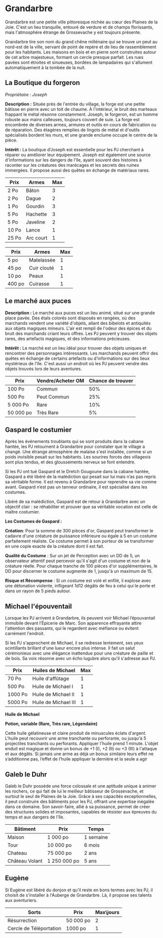 # Grandarbre
Grandarbre est une petite ville pittoresque nichée au cœur des Plaines de la Joie. C'est un lieu tranquille, entouré de verdure et de champs florissants, mais l'atmosphère étrange de Grossevache y est toujours présente.

Grandarbre tire son nom du grand chêne millénaire qui se trouve un peut au nord-est de la ville, servant de point de repère et de lieu de rassemblement pour les habitants. Les maisons en bois et en pierre sont construites autour de cet arbre majestueux, formant un cercle presque parfait. Les rues pavées sont étroites et sinueuses, bordées de lampadaires qui s'allument automatiquement à la tombée de la nuit.

## La Boutique du forgeron
_Propriétaire : Joseph_

**Description :** Située près de l'entrée du village, la forge est une petite bâtisse en pierre avec un toit de chaume. À l'intérieur, le bruit des marteaux frappant le métal résonne constamment. Joseph, le forgeron, est un homme robuste aux mains calleuses, toujours couvert de suie. La forge est encombrée de diverses armes, armures et outils en cours de fabrication ou de réparation. Des étagères remplies de lingots de métal et d'outils spécialisés bordent les murs, et une grande enclume occupe le centre de la pièce.

**Intérêt :** La boutique d'Joseph est essentielle pour les PJ cherchant à réparer ou améliorer leur équipement. Joseph est également une source d'informations sur les dangers de l'île, ayant souvent des histoires à raconter sur les créatures des marécages et les secrets des ruines immergées. Il propose aussi des quêtes en échange de matériaux rares.

| Prix | Armes     | Max |
|------|-----------|-----|
|2  Po | Bâton     |   3 |
|2  Po | Dague     |   2 |
|1  Po | Gourdin   |   3 |
|5  Po | Hachette  |   3 |
|5  Po | Javeline  |   2 |
|10 Po | Lance     |   1 |
|25 Po | Arc court |   1 |

| Prix | Armes     | Max |
|------|-----------|-----|
|5  po | Matelassée|  1  |
|45  po|Cuir clouté| 1   |
|10  po| Peaux     |  1  |
|400 po|  Cuirasse |   1 |

## Le marché aux puces
**Description :** Le marché aux puces est un lieu animé, situé sur une grande place pavée. Des étals colorés sont disposés en rangées, où des marchands vendent une variété d'objets, allant des bibelots et antiquités aux objets magiques mineurs. L'air est rempli de l'odeur des épices et du bruit des marchands criant leurs offres. Les PJ peuvent y trouver des objets rares, des artefacts magiques, et des informations précieuses.

**Intérêt :** Le marché est un lieu idéal pour trouver des objets uniques et rencontrer des personnages intéressants. Les marchands peuvent offrir des quêtes en échange de certains artefacts ou d'informations sur des lieux mystérieux de l'île. C'est aussi un endroit où les PJ peuvent vendre des objets trouvés lors de leurs aventures.

|Prix     | Vendre/Acheter OM | Chance de trouver|
|---------|-------------------|------------------|
|100 Po   | Commun            | 50%              |
|500 Po   | Peut Commun       | 25%              |
|5 000 Po | Rare              | 10%              |
|50 000 po| Très Rare         | 5%               |

## Gaspard le costumier
Après les événements troublants qui se sont produits dans la cabane hantée, les PJ retournent à Grandarbre pour constater que le village a changé. Une étrange atmosphère de malaise s'est installée, comme si un poids invisible pesait sur les habitants. Les sourires forcés des villageois sont plus tendus, et des gloussements nerveux se font entendre.

Si les PJ ont tué Gaspard et le Dretch Gougoune dans la cabane hantée, Gaspard a été libéré de la malédiction qui pesait sur lui mais n’as pas repris sa véritable forme. Il est revenu à Grandarbre pour reprendre sa vie comme avant. Gaspard n’est pas un tanneur ordinaire, il est spécialisé dans les costumes.

Libéré de sa malédiction, Gaspard est de retour à Grandarbre avec un objectif clair : se réhabiliter et prouver que sa véritable vocation est celle de maître costumier. 

**Les Costumes de Gaspard :**

**Création**: Pour la somme de 300 pièces d'or, Gaspard peut transformer le cadavre d'une créature de puissance inférieure ou égale à 5 en un costume parfaitement réaliste. Ce costume permet à son porteur de se transformer en une copie exacte de la créature dont il est fait.

**Qualité du Costume** : Sur un jet de Perception avec un DD de 5, un observateur attentif peut percevoir qu'il s'agit d'un costume et non de la créature réelle. Pour chaque tranche de 100 pièces d'or supplémentaires, le DD pour discerner le costume augmente de 1, jusqu'à un maximum de 15.

**Risque et Récompense** : Si un costume est volé et enfilé, il explose avec une détonation violente, infligeant 1d12 dégâts de feu à celui qui le porte et dans un rayon de 5 pieds autour.

## Michael l'épouventail
Lorsque les PJ arrivent à Grandarbre, ils peuvent voir Michael l’épouvantail immobile devant l’Épicerie de Marc. Son apparence effrayante attire l'attention des passants, qui le regardent avec méfiance ou évitent carrément l'endroit.

Si les PJ s'approchent de Michael, il se redresse lentement, ses yeux scintillants brillant d'une lueur encore plus intense. Il fait un salut cérémonieux avec une élégance inattendue pour une créature de paille et de bois. Sa voix résonne avec un écho lugubre alors qu'il s'adresse aux PJ.



|Prix    | Huiles de Michael      | Max |
|--------|------------------------|-----|
|70 Po   | Huile d'affûtage       | 1   |
|500 Po  | Huile   de Michael I   | 1   |
|1000 Po | Huile de Michael II    | 1   |
|5000 Po | Huile   de Michael III | 1   |



**Huile de Michael**

__Potion, variable (Rare, Très rare, Légendaire)__

Cette huile gélatineuse et claire produit de minuscules éclats d'argent. L'huile peut recouvrir une arme tranchante ou perforante, ou jusqu'à 5 projectiles tranchants ou perforants. Appliquer l'huile prend 1 minute. L'objet enduit est magique et donne un bonus de +1 (I), +2 (II) ou +3 (III) à l'attaque et aux dégâts. Si jamais une arme as déjà un bonus similaire leurs effet ne s’additionne pas, l’effet de l’huile appliquer la dernière et la seule a agir

## Galeb le Duhr
Galeb le Duhr possède une force colossale et une aptitude unique à animer les rochers, ce qui fait de lui le meilleur bâtisseur de Grossevache, et surtout le seul de Plaines de la Joie. Grâce à ses capacités exceptionnelles, il peut construire des bâtiments pour les PJ, offrant une expertise inégalée dans ce domaine. Son savoir-faire, allié à sa puissance, permet de créer des structures solides et imposantes, capables de résister aux épreuves du temps et aux dangers de l'île.

| Bâtiment      | Prix         | Temps |
|---------------|--------------|-------|
|Maison         | 1 000   po   | 1   semaine|
|Tour           | 10 000    po | 6 mois|
|Chateau        | 75   000 po  | 2 ans|
|Château Volant | 1 250 000 po | 5 ans|

## Eugène
Si Eugène est libéré du donjon et qu'il reste en bons termes avec les PJ, il choisit de s'installer à l'Auberge de Grandarbre. Là, il propose ses talents aux aventuriers. 

|Sorts | Prix | Max\jours|
|------|------|----------|
|Résurrection | 50   000 po | 2|
|Cercle de Téléportation | 1000 po | 1|